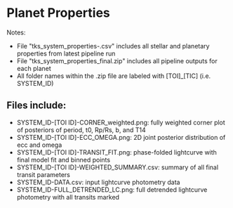 # Planet Properties
Notes: 
- File "tks_system_properties-<date>.csv" includes all stellar and planetary properties from latest pipeline run
- File "tks_system_properties_final.zip" includes all pipeline outputs for each planet
- All folder names within the .zip file are labeled with [TOI]_[TIC] (i.e. SYSTEM_ID)

## Files include:
- SYSTEM_ID-[TOI ID]-CORNER_weighted.png: fully weighted corner plot of posteriors of period, t0, Rp/Rs, b, and T14
- SYSTEM_ID-[TOI ID]-ECC_OMEGA.png: 2D joint posterior distribution of ecc and omega
- SYSTEM_ID-[TOI ID]-TRANSIT_FIT.png: phase-folded lightcurve with final model fit and binned points
- SYSTEM_ID-[TOI ID]-WEIGHTED_SUMMARY.csv: summary of all final transit parameters
- SYSTEM_ID-DATA.csv: input lightcurve photometry data
- SYSTEM_ID-FULL_DETRENDED_LC.png: full detrended lightcurve photometry with all transits marked
